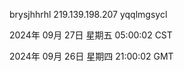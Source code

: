 brysjhhrhl 219.139.198.207 yqqlmgsycl

2024年 09月 27日 星期五 05:00:02 CST

2024年 09月 26日 星期四 21:00:02 GMT
